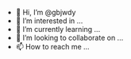 - 👋 Hi, I’m @gbjwdy
- 👀 I’m interested in ...
- 🌱 I’m currently learning ...
- 💞️ I’m looking to collaborate on ...
- 📫 How to reach me ...

<!---
gbjwdy/gbjwdy is a ✨ special ✨ repository because its `README.md` (this file) appears on your GitHub profile.
You can click the Preview link to take a look at your changes.
--->

